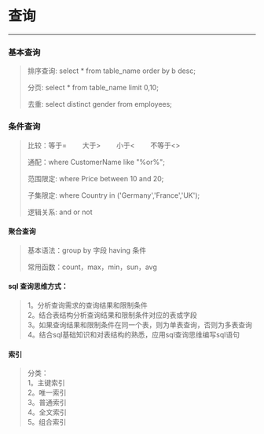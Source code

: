 # 查询

-----
### 基本查询
> 排序查询: select * from table_name order by b desc;
>
> 分页: select * from table_name limit 0,10;
>
> 去重: select distinct gender from employees;

### 条件查询
> 比较：等于= &emsp;&emsp;大于> &emsp;&emsp;小于< &emsp;&emsp;不等于<>
> 
> 通配：where CustomerName like "%or%";
>
> 范围限定: where Price between 10 and 20;
> 
> 子集限定: where Country in ('Germany','France','UK');
> 
> 逻辑关系: and or not

#### 聚合查询
> 基本语法：group by 字段 having 条件 
> 
> 常用函数：count，max，min，sun，avg

#### sql 查询思维方式：   
> 1。分析查询需求的查询结果和限制条件    
> 2。结合表结构分析查询结果和限制条件对应的表或字段  
> 3。如果查询结果和限制条件在同一个表，则为单表查询，否则为多表查询  
> 4。结合sql基础知识和对表结构的熟悉，应用sql查询思维编写sql语句

#### 索引
> 分类：   
> 1。主键索引    
> 2。唯一索引    
> 3。普通索引    
> 4。全文索引    
> 5。组合索引    

